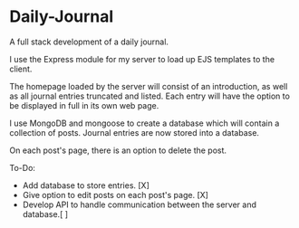 # Daily-Journal
A full stack development of a daily journal. 

I use the Express module for my server to load up EJS templates to the client. 

The homepage loaded by the server will consist of an introduction, as well as all journal entries truncated and listed.
Each entry will have the option to be displayed in full in its own web page.

I use MongoDB and mongoose to create a database which will contain a collection of posts. Journal entries are now stored into a database. 

On each post's page, there is an option to delete the post.

To-Do:
* Add database to store entries. [X]
* Give option to edit posts on each post's page. [X]
* Develop API to handle communication between the server and database.[ ]

